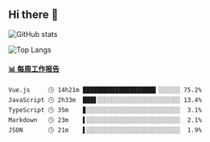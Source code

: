 ## Hi there 👋

![GitHub stats](https://github-readme-stats.orilight.top/api?username=orilights)

![Top Langs](https://github-readme-stats.orilight.top/api/top-langs/?username=orilights&layout=compact)

<!-- waka-box start -->
#### <a href="https://gist.github.com/92c8d5b388768c10efcba86e82b7c4fb" target="_blank">📊 每周工作报告</a>
```text
Vue.js     🕓 14h21m ████████████████████▎░░░░░░ 75.2%
JavaScript 🕓 2h33m  ███▋░░░░░░░░░░░░░░░░░░░░░░░ 13.4%
TypeScript 🕓 35m    ▊░░░░░░░░░░░░░░░░░░░░░░░░░░  3.1%
Markdown   🕓 23m    ▌░░░░░░░░░░░░░░░░░░░░░░░░░░  2.1%
JSON       🕓 21m    ▌░░░░░░░░░░░░░░░░░░░░░░░░░░  1.9%
```
<!-- Powered by https://github.com/journey-ad/waka-box-go . -->
<!-- waka-box end -->
